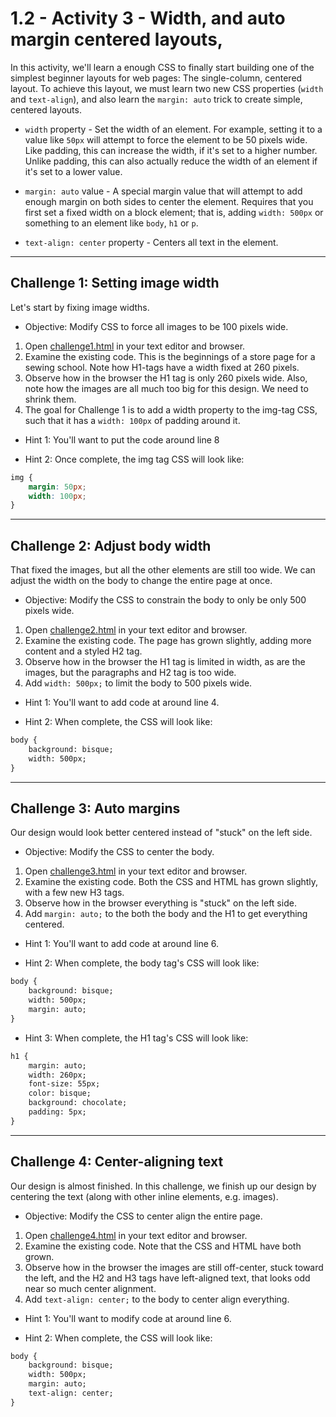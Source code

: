 # 1.2 - Activity 3 - Width, and auto margin centered layouts,

In this activity, we'll learn a enough CSS to finally start building one of the
simplest beginner layouts for web pages: The single-column, centered layout. To
achieve this layout, we must learn two new CSS properties (`width` and
`text-align`), and also learn the `margin: auto` trick to create simple,
centered layouts.

- `width` property - Set the width of an element. For example, setting it to a
  value like `50px` will attempt to force the element to be 50 pixels wide.
  Like padding, this can increase the width, if it's set to a higher number.
  Unlike padding, this can also actually reduce the width of an element if it's
  set to a lower value.

- `margin: auto` value - A special margin value that will attempt to add enough
  margin on both sides to center the element. Requires that you first set a
  fixed width on a block element; that is, adding `width: 500px` or something
  to an element like `body`, `h1` or `p`.

- `text-align: center` property - Centers all text in the element.


-------------


Challenge 1: Setting image width
----------------------------------

Let's start by fixing image widths.

* Objective: Modify CSS to force all images to be 100 pixels wide.

1. Open [challenge1.html](./challenge1.html) in your text editor and browser.
2. Examine the existing code. This is the beginnings of a store page for a
sewing school. Note how H1-tags have a width fixed at 260 pixels.
3. Observe how in the browser the H1 tag is only 260 pixels wide. Also, note
how the images are all much too big for this design. We need to shrink them.
4. The goal for Challenge 1 is to add a width property to the img-tag CSS,
such that it has a `width: 100px` of padding around it.

* Hint 1: You'll want to put the code around line 8

* Hint 2: Once complete, the img tag CSS will look like:

```css
img {
    margin: 50px;
    width: 100px;
}
```

-------------


Challenge 2: Adjust body width
----------------------------------

That fixed the images, but all the other elements are still too wide. We can
adjust the width on the body to change the entire page at once.

* Objective: Modify the CSS to constrain the body to only be only 500 pixels wide.

1. Open [challenge2.html](./challenge2.html) in your text editor and browser.
2. Examine the existing code. The page has grown slightly, adding more content
and a styled H2 tag.
3. Observe how in the browser the H1 tag is limited in width, as are the
images, but the paragraphs and H2 tag is too wide.
4. Add `width: 500px;` to limit the body to 500 pixels wide.

- Hint 1: You'll want to add code at around line 4.

- Hint 2: When complete, the CSS will look like:

```html
body {
    background: bisque;
    width: 500px;
}
```

-------------



Challenge 3: Auto margins
----------------------------------

Our design would look better centered instead of "stuck" on the left side.

* Objective: Modify the CSS to center the body.

1. Open [challenge3.html](./challenge3.html) in your text editor and browser.
2. Examine the existing code. Both the CSS and HTML has grown slightly, with a
few new H3 tags.
3. Observe how in the browser everything is "stuck" on the left side.
4. Add `margin: auto;` to the both the body and the H1 to get everything
centered.

- Hint 1: You'll want to add code at around line 6.

- Hint 2: When complete, the body tag's CSS will look like:

```html
body {
    background: bisque;
    width: 500px;
    margin: auto;
}
```


- Hint 3: When complete, the H1 tag's CSS will look like:

```html
h1 {
    margin: auto;
    width: 260px;
    font-size: 55px;
    color: bisque;
    background: chocolate;
    padding: 5px;
}
```

-------------


Challenge 4: Center-aligning text
------------------------------------------

Our design is almost finished. In this challenge, we finish up our design by
centering the text (along with other inline elements, e.g. images).

* Objective: Modify the CSS to center align the entire page.

1. Open [challenge4.html](./challenge4.html) in your text editor and browser.
2. Examine the existing code. Note that the CSS and HTML have both grown.
3. Observe how in the browser the images are still off-center, stuck toward the
left, and the H2 and H3 tags have left-aligned text, that looks odd near so
much center alignment.
4. Add `text-align: center;` to the body to center align everything.

- Hint 1: You'll want to modify code at around line 6.

- Hint 2: When complete, the CSS will look like:

```html
body {
    background: bisque;
    width: 500px;
    margin: auto;
    text-align: center;
}
```

